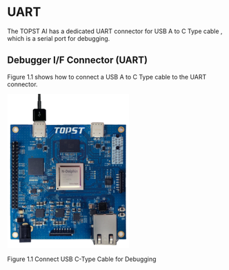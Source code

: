 ﻿# UART

The TOPST AI has a dedicated UART connector for USB A to C Type cable ,
which is a serial port for debugging.

## Debugger I/F Connector (UART)

Figure 1.1 shows how to connect a USB A to C Type cable to the UART
connector.

<img src="../media/2. UART.image1.png"
style="width:2.9423in;height:3.72431in"
alt="전자제품, 전자 부품, 전자 공학, 회로 구성요소이(가) 표시된 사진 자동 생성된 설명" />

Figure 1.1 Connect USB C-Type Cable for Debugging
